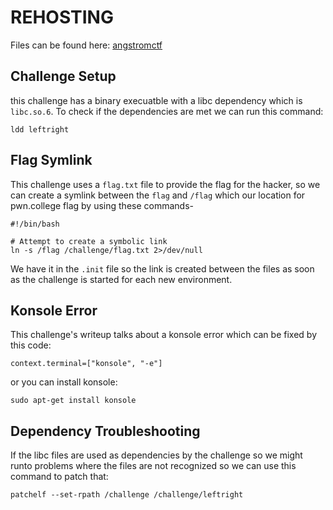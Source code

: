 # REHOSTING

Files can be found here: [angstromctf](https://github.com/blairsec/challenges/tree/master/angstromctf/2024/pwn/og)

## Challenge Setup
this challenge has a binary execuatble with a libc dependency which is `libc.so.6`. To check if the dependencies are met we can run this command:
```
ldd leftright
```

## Flag Symlink
This challenge uses a `flag.txt` file to provide the flag for the hacker, so we can create a symlink between the `flag` and `/flag` which our location for pwn.college flag by using these commands-
```
#!/bin/bash

# Attempt to create a symbolic link
ln -s /flag /challenge/flag.txt 2>/dev/null
```

We have it in the `.init` file so the link is created between the files as soon as the challenge is started for each new environment.

## Konsole Error
This challenge's writeup talks about a konsole error which can be fixed by this code:
```
context.terminal=["konsole", "-e"]
```
or you can install konsole:
```
sudo apt-get install konsole
```

## Dependency Troubleshooting
If the libc files are used as dependencies by the challenge so we might runto problems where the files are not recognized so we can use this command to patch that:
```
patchelf --set-rpath /challenge /challenge/leftright
```